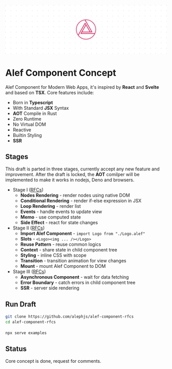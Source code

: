 ![Alef Component Concept](./assets/banner.svg)

# Alef Component Concept

Alef Component for Modern Web Apps, it's inspired by **React** and **Svelte** and based on **TSX**. Core features include:

- Born in **Typescript**
- With Standard **JSX** Syntax
- **AOT** Compile in Rust
- Zero Runtime
- No Virtual DOM
- Reactive
- Builtin Styling
- **SSR**

## Stages
This draft is parted in three stages, currently accept any new feature and improvement. After the draft is locked, the **AOT** comilper will be implemented to make it works in nodejs, Deno and browsers.

- Stage I ([RFCs](https://github.com/alephjs/alef-component-draft/issues/3))
  - **Nodes Rendering** - render nodes using native DOM
  - **Conditional Rendering** - render if-else expression in JSX
  - **Loop Rendering** - render list
  - **Events** - handle events to update view
  - **Memo** - use computed state
  - **Side Effect** - react for state changes
- Stage II ([RFCs](https://github.com/alephjs/alef-component-draft/issues/4))
  - **Import Alef Component** - `import Logo from "./Logo.alef"`
  - **Slots** - `<Logo><img ... /></Logo>`
  - **Reuse Pattern** - reuse common logics
  - **Context** - share state in child component tree
  - **Styling** - inline CSS with scope
  - **Transition** - transition animation for view changes
  - **Mount** - mount Alef Component to DOM
- Stage III ([RFCs](https://github.com/alephjs/alef-component-draft/issues/5))
  - **Asynchronous Component** - wait for data fetching
  - **Error Boundary** - catch errors in child component tree
  - **SSR** - server side rendering 

## Run Draft

```bash
git clone https://github.com/alephjs/alef-component-rfcs
cd alef-component-rfcs

npx serve examples
```

## Status
Core concept is done, request for comments.
